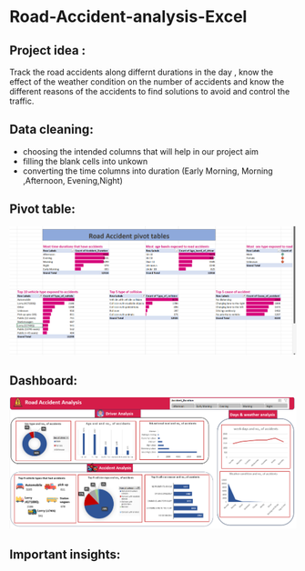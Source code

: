 # Road-Accident-analysis-Excel
## Project idea :
Track the road accidents along differnt durations in the day , know the effect of the weather condition on the number of accidents and know the different reasons of the accidents to find solutions to avoid and control the traffic.
## Data cleaning:
- choosing the intended columns that will help in our project aim
- filling the blank cells into unkown
- converting the time columns into duration (Early Morning, Morning ,Afternoon, Evening,Night)
## Pivot table:
![Alt text](https://github.com/Arwa988/Road-Accident-analysis-Excel-/blob/main/pivot.png)
## Dashboard:
![Alt text](https://github.com/Arwa988/Road-Accident-analysis-Excel-/blob/main/dashboard.png)
## Important insights:
